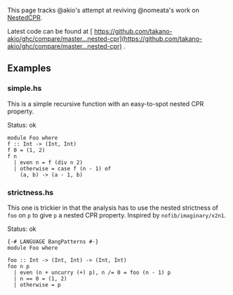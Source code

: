 
This page tracks \@akio's attempt at reviving \@nomeata's work on [NestedCPR](nested-cpr).



Latest code can be found at [
https://github.com/takano-akio/ghc/compare/master...nested-cpr](https://github.com/takano-akio/ghc/compare/master...nested-cpr) .


## Examples


### simple.hs



This is a simple recursive function with an easy-to-spot nested CPR property.



Status: ok


```
module Foo where
f :: Int -> (Int, Int)
f 0 = (1, 2)
f n
  | even n = f (div n 2)
  | otherwise = case f (n - 1) of
    (a, b) -> (a - 1, b)
```

### strictness.hs



This one is trickier in that the analysis has to use the nested strictness of `foo` on `p` to give `p` a nested CPR property. Inspired by `nofib/imaginary/x2n1`.



Status: ok


```
{-# LANGUAGE BangPatterns #-}
module Foo where

foo :: Int -> (Int, Int) -> (Int, Int)
foo n p
  | even (n + uncurry (+) p), n /= 0 = foo (n - 1) p
  | n == 0 = (1, 2)
  | otherwise = p
```